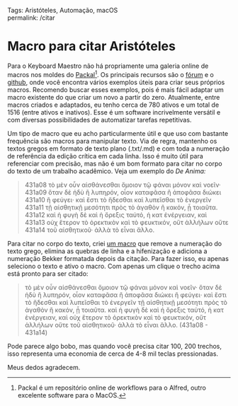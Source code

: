 Tags: Aristóteles, Automação, macOS  
permalink: /citar

# Macro para citar Aristóteles  
  
  
Para o Keyboard Maestro não há propriamente uma galeria online de macros nos moldes do [Packal](http://www.packal.org)[^1]. Os principais recursos são o [fórum](https://forum.keyboardmaestro.com) e o [github](https://github.com), onde você encontra vários exemplos úteis para criar seus próprios macros. Recomendo buscar esses exemplos, pois é mais fácil adaptar um macro existente do que criar um novo a partir do zero. Atualmente, entre macros criados e adaptados, eu tenho cerca de 780 ativos e um total de 1516 (entre ativos e inativos). Esse é um software incrivelmente versátil e com diversas possibilidades de automatizar tarefas repetitivas.  
  
Um tipo de macro que eu acho particularmente útil e que uso com bastante frequência são macros para manipular texto. Via de regra, mantenho os textos gregos em formato de texto plano (.txt/.md) e com toda a numeração de referência da edição crítica em cada linha. Isso é muito útil para referenciar com precisão, mas não é um bom formato para citar no corpo do texto de um trabalho acadêmico. Veja um exemplo do *De Anima:*  
  
> 431a08 τὸ μὲν οὖν αἰσθάνεσθαι ὅμοιον τῷ φάναι μόνον καὶ νοεῖν·  
> 431a09 ὅταν δὲ ἡδὺ ἢ λυπηρόν, οἷον καταφᾶσα ἢ ἀποφᾶσα διώκει  
> 431a10 ἢ φεύγει· καὶ ἔστι τὸ ἥδεσθαι καὶ λυπεῖσθαι τὸ ἐνεργεῖν  
> 431a11 τῇ αἰσθητικῇ μεσότητι πρὸς τὸ ἀγαθὸν ἢ κακόν, ᾗ τοιαῦτα.  
> 431a12 καὶ ἡ φυγὴ δὲ καὶ ἡ ὄρεξις ταὐτό, ἡ κατ ἐνέργειαν, καὶ  
> 431a13 οὐχ ἕτερον τὸ ὀρεκτικὸν καὶ τὸ φευκτικόν, οὔτ ἀλλήλων οὔτε  
> 431a14 τοῦ αἰσθητικοῦ· ἀλλὰ τὸ εἶναι ἄλλο.  
  
Para citar no corpo do texto, criei [um macro](https://github.com/bcdavasconcelos/mykmmlibrary/tree/master/Text%20Manipulation#normalize-greek-text) que remove a numeração do texto grego, elimina as quebras de linha e a hifenização e adiciona a numeração Bekker formatada depois da citação. Para fazer isso, eu apenas seleciono o texto e ativo o macro. Com apenas um clique o trecho acima está pronto para ser citado:  
  
> τὸ μὲν οὖν αἰσθάνεσθαι ὅμοιον τῷ φάναι μόνον καὶ νοεῖν· ὅταν δὲ ἡδὺ ἢ λυπηρόν, οἷον καταφᾶσα ἢ ἀποφᾶσα διώκει ἢ φεύγει· καὶ ἔστι τὸ ἥδεσθαι καὶ λυπεῖσθαι τὸ ἐνεργεῖν τῇ αἰσθητικῇ μεσότητι πρὸς τὸ ἀγαθὸν ἢ κακόν, ᾗ τοιαῦτα. καὶ ἡ φυγὴ δὲ καὶ ἡ ὄρεξις ταὐτό, ἡ κατ ἐνέργειαν, καὶ οὐχ ἕτερον τὸ ὀρεκτικὸν καὶ τὸ φευκτικόν, οὔτ ἀλλήλων οὔτε τοῦ αἰσθητικοῦ· ἀλλὰ τὸ εἶναι ἄλλο. (431a08 - 431a14)  
  
Pode parece algo bobo, mas quando você precisa citar 100, 200 trechos, isso representa uma economia de cerca de 4-8 mil teclas pressionadas.  
  
Meus dedos agradecem.  
  
[^1]: Packal é um repositório online de workflows para o Alfred, outro excelente software para o MacOS.  
  
